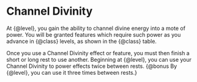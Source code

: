 # Channel Divinity
At {@level}, you gain the ability to channel divine energy into a mote of power.
You will be granted features which require such power as you advance in {@class} levels, as shown in the {@class} table.

Once you use a Channel Divinity effect or feature, you must then finish a short or long rest to use another.
Beginning at {@level}, you can use your Channel Divinity to power effects twice between rests.
{@bonus By {@level}, you can use it three times between rests.}
